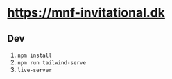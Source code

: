 # https://mnf-invitational.dk

## Dev

1. `npm install`
2. `npm run tailwind-serve`
3. `live-server`


